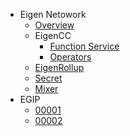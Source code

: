 - Eigen Netowork
  - [Overview](README.md)
  - EigenCC
    - [Function Service](https://raw.githubusercontent.com/ieigen/ieigen/main/cc/README.md ':include')
    - [Operators](operators.md)
  - [EigenRollup](https://raw.githubusercontent.com/ieigen/ieigen/main/l2/README.md)
  - [Secret](https://raw.githubusercontent.com/ieigen/secret/main/README.md)
  - [Mixer](https://raw.githubusercontent.com/ieigen/ieigen/main/l2/box/mixer/README.md)
- EGIP
  - [00001](egip/00001.md)
  - [00002](egip/00002.md)
